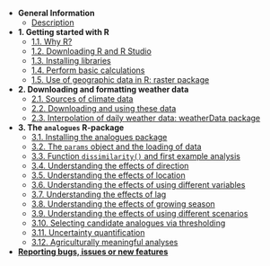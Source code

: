   * **General Information**
    * [Description](Description.md)
  * **1. Getting started with R**
    * [1.1. Why R?](WhyR.md)
    * [1.2. Downloading R and R Studio](DownloadR.md)
    * [1.3. Installing libraries](InstallLibraries.md)
    * [1.4. Perform basic calculations](BasicCalcs.md)
    * [1.5. Use of geographic data in R: raster package](GeoDataR.md)
  * **2. Downloading and formatting weather data**
    * [2.1. Sources of climate data](DataSources.md)
    * [2.2. Downloading and using these data](DownUseData.md)
    * [2.3. Interpolation of daily weather data: weatherData package](InterpolateData.md)
  * **3. The `analogues` R-package**
    * [3.1. Installing the analogues package](AnaloguesInstall.md)
    * [3.2. The `params` object and the loading of data](ParamsObject.md)
    * [3.3. Function `dissimilarity()` and first example analysis](DissimFunction.md)
    * [3.4. Understanding the effects of direction](EffectsDirection.md)
    * [3.5. Understanding the effects of location](EffectsLocation.md)
    * [3.6. Understanding the effects of using different variables](EffectsVariables.md)
    * [3.7. Understanding the effects of lag](EffectsLag.md)
    * [3.8. Understanding the effects of growing season](EffectsGS.md)
    * [3.9. Understanding the effects of using different scenarios](EffectsScenarios.md)
    * [3.10. Selecting candidate analogues via thresholding](ThresholdCCAFS.md)
    * [3.11. Uncertainty quantification](UncertaintyQuant.md)
    * [3.12. Agriculturally meaningful analyses](AgroAnalogues.md)
  * **[Reporting bugs, issues or new features](IssueReport.md)**

